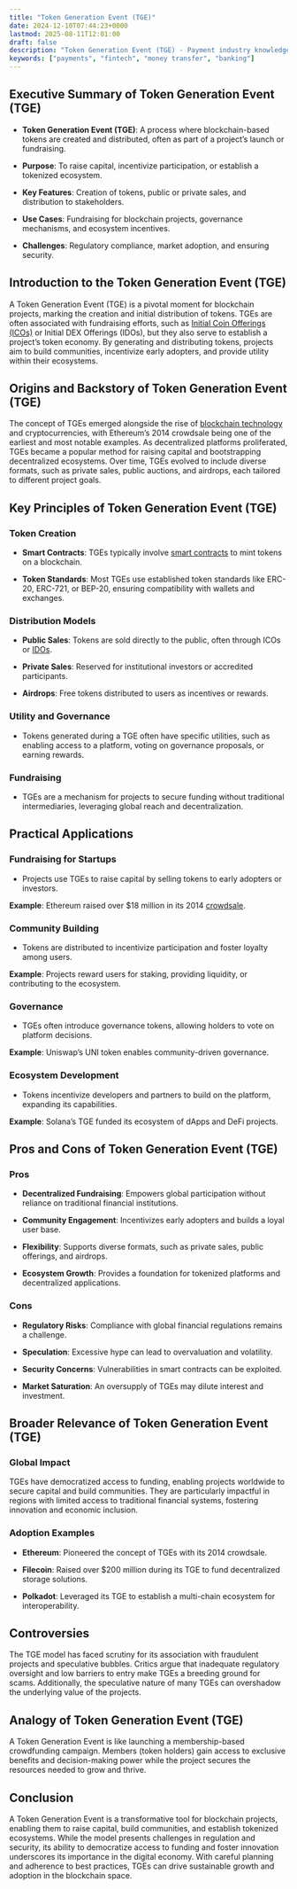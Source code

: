 ```yaml
---
title: "Token Generation Event (TGE)"
date: 2024-12-10T07:44:23+0000
lastmod: 2025-08-11T12:01:00
draft: false
description: "Token Generation Event (TGE) - Payment industry knowledge and insights"
keywords: ["payments", "fintech", "money transfer", "banking"]
---
```


## Executive Summary of Token Generation Event (TGE)

- **Token Generation Event (TGE)**: A process where blockchain-based tokens are created and distributed, often as part of a project’s launch or fundraising.

- **Purpose**: To raise capital, incentivize participation, or establish a tokenized ecosystem.

- **Key Features**: Creation of tokens, public or private sales, and distribution to stakeholders.

- **Use Cases**: Fundraising for blockchain projects, governance mechanisms, and ecosystem incentives.

- **Challenges**: Regulatory compliance, market adoption, and ensuring security.

## Introduction to the Token Generation Event (TGE)

A Token Generation Event (TGE) is a pivotal moment for blockchain projects, marking the creation and initial distribution of tokens. TGEs are often associated with fundraising efforts, such as [Initial Coin Offerings (ICOs)](https://faisalkhanllc.xyz/resources/payments-wiki/i/initial-coin-offering-ico/) or Initial DEX Offerings (IDOs), but they also serve to establish a project’s token economy. By generating and distributing tokens, projects aim to build communities, incentivize early adopters, and provide utility within their ecosystems.

## Origins and Backstory of Token Generation Event (TGE)

The concept of TGEs emerged alongside the rise of [blockchain technology](https://faisalkhanllc.xyz/resources/payments-wiki/b/blockchain/blockchain-technology/) and cryptocurrencies, with Ethereum’s 2014 crowdsale being one of the earliest and most notable examples. As decentralized platforms proliferated, TGEs became a popular method for raising capital and bootstrapping decentralized ecosystems. Over time, TGEs evolved to include diverse formats, such as private sales, public auctions, and airdrops, each tailored to different project goals.

## Key Principles of Token Generation Event (TGE)

### Token Creation

- **Smart Contracts**: TGEs typically involve [smart contracts](https://faisalkhanllc.xyz/resources/payments-wiki/s/smart-contract/) to mint tokens on a blockchain.

- **Token Standards**: Most TGEs use established token standards like ERC-20, ERC-721, or BEP-20, ensuring compatibility with wallets and exchanges.

### Distribution Models

- **Public Sales**: Tokens are sold directly to the public, often through ICOs or [IDOs](https://faisalkhanllc.xyz/resources/payments-wiki/i/initial-decentralized-offering-ido/).

- **Private Sales**: Reserved for institutional investors or accredited participants.

- **Airdrops**: Free tokens distributed to users as incentives or rewards.

### Utility and Governance

- Tokens generated during a TGE often have specific utilities, such as enabling access to a platform, voting on governance proposals, or earning rewards.

### Fundraising

- TGEs are a mechanism for projects to secure funding without traditional intermediaries, leveraging global reach and decentralization.

## Practical Applications

### Fundraising for Startups

- Projects use TGEs to raise capital by selling tokens to early adopters or investors.

**Example**: Ethereum raised over $18 million in its 2014 [crowdsale](https://faisalkhanllc.xyz/resources/payments-wiki/t/token-pre-sale/).

### Community Building

- Tokens are distributed to incentivize participation and foster loyalty among users.

**Example**: Projects reward users for staking, providing liquidity, or contributing to the ecosystem.

### Governance

- TGEs often introduce governance tokens, allowing holders to vote on platform decisions.

**Example**: Uniswap’s UNI token enables community-driven governance.

### Ecosystem Development

- Tokens incentivize developers and partners to build on the platform, expanding its capabilities.

**Example**: Solana’s TGE funded its ecosystem of dApps and DeFi projects.

## Pros and Cons of Token Generation Event (TGE)

### Pros

- **Decentralized Fundraising**: Empowers global participation without reliance on traditional financial institutions.

- **Community Engagement**: Incentivizes early adopters and builds a loyal user base.

- **Flexibility**: Supports diverse formats, such as private sales, public offerings, and airdrops.

- **Ecosystem Growth**: Provides a foundation for tokenized platforms and decentralized applications.

### Cons

- **Regulatory Risks**: Compliance with global financial regulations remains a challenge.

- **Speculation**: Excessive hype can lead to overvaluation and volatility.

- **Security Concerns**: Vulnerabilities in smart contracts can be exploited.

- **Market Saturation**: An oversupply of TGEs may dilute interest and investment.

## Broader Relevance of Token Generation Event (TGE)

### Global Impact

TGEs have democratized access to funding, enabling projects worldwide to secure capital and build communities. They are particularly impactful in regions with limited access to traditional financial systems, fostering innovation and economic inclusion.

### Adoption Examples

- **Ethereum**: Pioneered the concept of TGEs with its 2014 crowdsale.

- **Filecoin**: Raised over $200 million during its TGE to fund decentralized storage solutions.

- **Polkadot**: Leveraged its TGE to establish a multi-chain ecosystem for interoperability.

## Controversies

The TGE model has faced scrutiny for its association with fraudulent projects and speculative bubbles. Critics argue that inadequate regulatory oversight and low barriers to entry make TGEs a breeding ground for scams. Additionally, the speculative nature of many TGEs can overshadow the underlying value of the projects.

## Analogy of Token Generation Event (TGE)

A Token Generation Event is like launching a membership-based crowdfunding campaign. Members (token holders) gain access to exclusive benefits and decision-making power while the project secures the resources needed to grow and thrive.

## Conclusion

A Token Generation Event is a transformative tool for blockchain projects, enabling them to raise capital, build communities, and establish tokenized ecosystems. While the model presents challenges in regulation and security, its ability to democratize access to funding and foster innovation underscores its importance in the digital economy. With careful planning and adherence to best practices, TGEs can drive sustainable growth and adoption in the blockchain space.